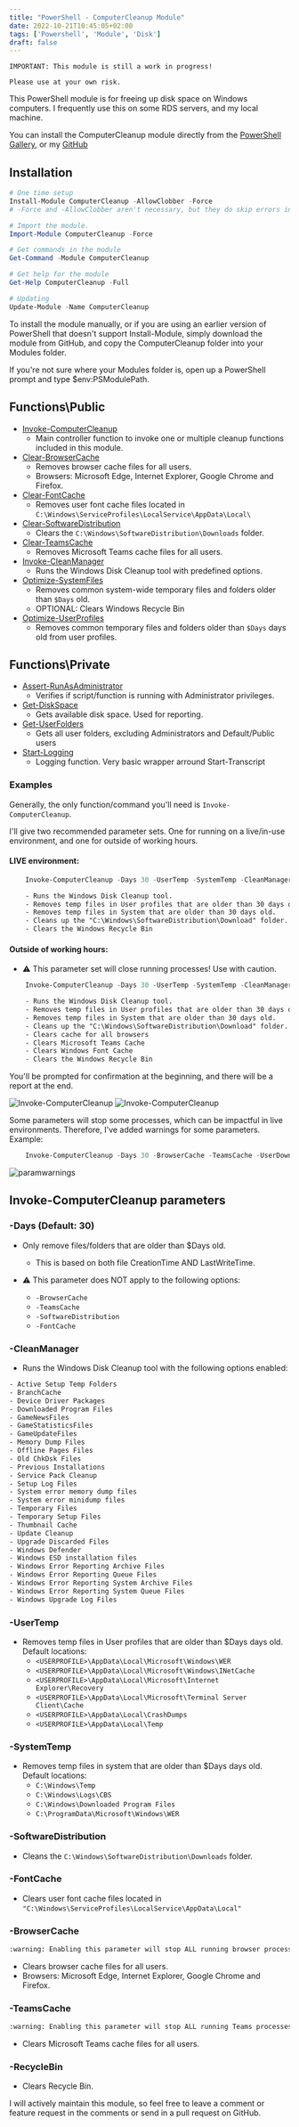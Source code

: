 ```yaml
---
title: "PowerShell - ComputerCleanup Module"
date: 2022-10-21T10:45:05+02:00
tags: ['Powershell', 'Module', 'Disk']
draft: false
---
```

`IMPORTANT: This module is still a work in progress!`

`Please use at your own risk.`

This PowerShell module is for freeing up disk space on Windows computers.
I frequently use this on some RDS servers, and my local machine.

You can install the ComputerCleanup module directly from the [PowerShell Gallery](https://www.powershellgallery.com/packages/ComputerCleanup/), or my [GitHub](https://github.com/tomskovich/ComputerCleanup)

## Installation

```powershell
# One time setup
Install-Module ComputerCleanup -AllowClobber -Force 
# -Force and -AllowClobber aren't necessary, but they do skip errors in case some appear.

# Import the module.
Import-Module ComputerCleanup -Force

# Get commands in the module
Get-Command -Module ComputerCleanup

# Get help for the module
Get-Help ComputerCleanup -Full

# Updating
Update-Module -Name ComputerCleanup
```

To install the module manually, or if you are using an earlier version of PowerShell that doesn't support Install-Module, simply download the module from GitHub, and copy the ComputerCleanup folder into your Modules folder. 

If you're not sure where your Modules folder is, open up a PowerShell prompt and type $env:PSModulePath.

## Functions\Public

- [Invoke-ComputerCleanup](https://github.com/tomskovich/ComputerCleanup/blob/main/Public/Invoke-ComputerCleanup.ps1) 
    - Main controller function to invoke one or multiple cleanup functions included in this module.
- [Clear-BrowserCache](https://github.com/tomskovich/ComputerCleanup/blob/main/Public/Clear-BrowserCache.ps1)
	- Removes browser cache files for all users.
    - Browsers: Microsoft Edge, Internet Explorer, Google Chrome and Firefox.
- [Clear-FontCache](https://github.com/tomskovich/ComputerCleanup/blob/main/Public/Clear-FontCache.ps1)
	- Removes user font cache files located in `C:\Windows\ServiceProfiles\LocalService\AppData\Local\`
- [Clear-SoftwareDistribution](https://github.com/tomskovich/ComputerCleanup/blob/main/Public/Clear-SoftwareDistribution.ps1)
    - Clears the `C:\Windows\SoftwareDistribution\Downloads` folder.
- [Clear-TeamsCache](https://github.com/tomskovich/ComputerCleanup/blob/main/Public/Clear-TeamsCache.ps1) 
    - Removes Microsoft Teams cache files for all users.
- [Invoke-CleanManager](https://github.com/tomskovich/ComputerCleanup/blob/main/Public/Invoke-CleanManager.ps1) 
    - Runs the Windows Disk Cleanup tool with predefined options.
- [Optimize-SystemFiles](https://github.com/tomskovich/ComputerCleanup/blob/main/Public/Optimize-SystemFiles.ps1) 
    - Removes common system-wide temporary files and folders older than `$Days` old.
    - OPTIONAL: Clears Windows Recycle Bin
- [Optimize-UserProfiles](https://github.com/tomskovich/ComputerCleanup/blob/main/Public/Optimize-UserProfiles.ps1) 
    - Removes common temporary files and folders older than `$Days` days old from user profiles.

## Functions\Private

- [Assert-RunAsAdministrator](https://github.com/tomskovich/ComputerCleanup/blob/main/Private/Assert-RunAsAdministrator.ps1) 
    - Verifies if script/function is running with Administrator privileges.
- [Get-DiskSpace](https://github.com/tomskovich/ComputerCleanup/blob/main/Private/Get-DiskSpace.ps1)
    - Gets available disk space. Used for reporting.
- [Get-UserFolders](https://github.com/tomskovich/ComputerCleanup/blob/main/Private/Get-Userfolders.ps1)
    - Gets all user folders, excluding Administrators and Default/Public users
- [Start-Logging](https://github.com/tomskovich/ComputerCleanup/blob/main/Private/Start-Logging.ps1)
    - Logging function. Very basic wrapper arround Start-Transcript

### Examples

Generally, the only function/command you'll need is `Invoke-ComputerCleanup`.

I'll give two recommended parameter sets. One for running on a live/in-use environment, and one for outside of working hours.

#### LIVE environment:
``` powershell
    Invoke-ComputerCleanup -Days 30 -UserTemp -SystemTemp -CleanManager -SoftwareDistribution -RecycleBin 
```
```txt
	- Runs the Windows Disk Cleanup tool.
	- Removes temp files in User profiles that are older than 30 days old.
	- Removes temp files in System that are older than 30 days old.
	- Cleans up the "C:\Windows\SoftwareDistribution\Download" folder.
	- Clears the Windows Recycle Bin
```
#### Outside of working hours:
- :warning: This parameter set will close running processes! Use with caution.
``` powershell
    Invoke-ComputerCleanup -Days 30 -UserTemp -SystemTemp -CleanManager -SoftwareDistribution -BrowserCache -TeamsCache -FontCache -RecycleBin 
```
```txt
	- Runs the Windows Disk Cleanup tool.
	- Removes temp files in User profiles that are older than 30 days old.
	- Removes temp files in System that are older than 30 days old.
	- Cleans up the "C:\Windows\SoftwareDistribution\Download" folder.
	- Clears cache for all browsers
	- Clears Microsoft Teams Cache
	- Clears Windows Font Cache
	- Clears the Windows Recycle Bin
```

You'll be prompted for confirmation at the beginning, and there will be a report at the end.

![Invoke-ComputerCleanup](/computercleanup_example1_start.png#center)
![Invoke-ComputerCleanup](/computercleanup_example1_finish.png#center)

Some parameters will stop some processes, which can be impactful in live environments.
Therefore, I've added warnings for some parameters. Example:

``` powershell
    Invoke-ComputerCleanup -Days 30 -BrowserCache -TeamsCache -UserDownloads
```
![paramwarnings](/paramwarnings.png#center)

## Invoke-ComputerCleanup parameters


### -Days (Default: 30)
- Only remove files/folders that are older than $Days old. 
	- This is based on both file CreationTime AND LastWriteTime.

- :warning: This parameter does NOT apply to the following options:
	- `-BrowserCache`
	- `-TeamsCache`
	- `-SoftwareDistribution`
	- `-FontCache`


### -CleanManager
- Runs the Windows Disk Cleanup tool with the following options enabled:
```txt
- Active Setup Temp Folders
- BranchCache
- Device Driver Packages
- Downloaded Program Files
- GameNewsFiles
- GameStatisticsFiles
- GameUpdateFiles
- Memory Dump Files
- Offline Pages Files
- Old ChkDsk Files
- Previous Installations
- Service Pack Cleanup
- Setup Log Files
- System error memory dump files
- System error minidump files
- Temporary Files
- Temporary Setup Files
- Thumbnail Cache
- Update Cleanup
- Upgrade Discarded Files
- Windows Defender
- Windows ESD installation files
- Windows Error Reporting Archive Files
- Windows Error Reporting Queue Files
- Windows Error Reporting System Archive Files
- Windows Error Reporting System Queue Files
- Windows Upgrade Log Files
```


### -UserTemp
- Removes temp files in User profiles that are older than $Days days old. Default locations:
	- `<USERPROFILE>\AppData\Local\Microsoft\Windows\WER`
	- `<USERPROFILE>\AppData\Local\Microsoft\Windows\INetCache`
	- `<USERPROFILE>\AppData\Local\Microsoft\Internet Explorer\Recovery`
	- `<USERPROFILE>\AppData\Local\Microsoft\Terminal Server Client\Cache`
	- `<USERPROFILE>\AppData\Local\CrashDumps`
	- `<USERPROFILE>\AppData\Local\Temp`


### -SystemTemp
- Removes temp files in system that are older than $Days days old. Default locations:
	- `C:\Windows\Temp`
	- `C:\Windows\Logs\CBS`
	- `C:\Windows\Downloaded Program Files`
	- `C:\ProgramData\Microsoft\Windows\WER`


### -SoftwareDistribution
- Cleans the `C:\Windows\SoftwareDistribution\Downloads` folder.


### -FontCache
- Clears user font cache files located in `"C:\Windows\ServiceProfiles\LocalService\AppData\Local"`


### -BrowserCache 
```txt
:warning: Enabling this parameter will stop ALL running browser processes. Running outside of working hours is advised!
```
- Clears browser cache files for all users.
- Browsers: Microsoft Edge, Internet Explorer, Google Chrome and Firefox.


### -TeamsCache
```txt
:warning: Enabling this parameter will stop ALL running Teams processes. Running outside of working hours is advised!
```
- Clears Microsoft Teams cache files for all users.


### -RecycleBin
- Clears Recycle Bin.


I will actively maintain this module, so feel free to leave a comment or feature request in the comments or send in a pull request on GitHub.
